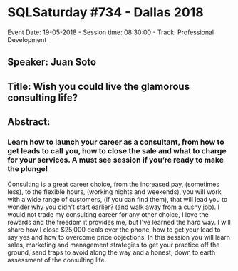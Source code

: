 # SQLSaturday #734 - Dallas 2018
Event Date: 19-05-2018 - Session time: 08:30:00 - Track: Professional Development
## Speaker: Juan Soto
## Title: Wish you could live the glamorous consulting life?
## Abstract:
### Learn how to launch your career as a consultant, from how to get leads to call you, how to close the sale and what to charge for your services. A must see session if you’re ready to make the plunge!
Consulting is a great career choice, from the increased pay, (sometimes less), to the flexible hours, (working nights and weekends), you will work with a wide range of customers, (if you can find them), that will lead you to wonder why you didn't start earlier? (and walk away from a cushy job).
I would not trade my consulting career for any other choice, I love the rewards and the freedom it provides me, but I've learned the hard way.
I will share how I close $25,000 deals over the phone, how to get your lead to say yes and how to overcome price objections. 
In this session you will learn sales, marketing and management strategies to get your practice off the ground, sand traps to avoid along the way and a honest, down to earth assessment of the consulting life.
